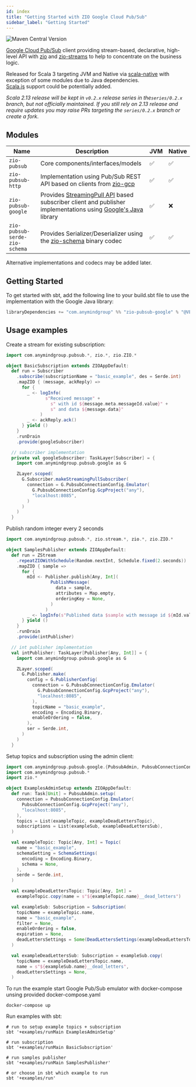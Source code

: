```yaml
---
id: index
title: "Getting Started with ZIO Google Cloud Pub/Sub"
sidebar_label: "Getting Started"
---
```


![Maven Central Version](https://img.shields.io/maven-central/v/com.anymindgroup/zio-pubsub_3)

[Google Cloud Pub/Sub](https://cloud.google.com/pubsub) client providing stream-based, declarative, high-level API with [zio](https://zio.dev) and [zio-streams](https://zio.dev/reference/stream) to help to concentrate on the business logic.

Released for Scala 3 targeting JVM and Native via [scala-native](https://scala-native.org) with exception of some modules due to Java dependencies.   
[Scala.js](https://www.scala-js.org) support could be potentially added.  

_Scala 2.13 release will be kept in `v0.2.x` release series in the`series/0.2.x` branch, but not officially maintained. If you still rely on 2.13 release and require updates you may raise PRs targeting the `series/0.2.x` branch or create a fork_.  

## Modules

| Name | Description | JVM | Native |
| ---- | ----------- | --- | ------ |
| `zio-pubsub` | Core components/interfaces/models | ✅ | ✅ |
| `zio-pubsub-http` | Implementation using Pub/Sub REST API based on clients from [zio-gcp](https://github.com/AnyMindGroup/zio-gcp) | ✅ | ✅ |
| `zio-pubsub-google` | Provides [StreamingPull API](https://cloud.google.com/pubsub/docs/pull#streamingpull_api) based subscriber client and publisher implementations using [Google's Java](https://cloud.google.com/java/docs/reference/google-cloud-pubsub/latest/overview) library | ✅ | ❌ |
| `zio-pubsub-serde-zio-schema` | Provides Serializer/Deserializer using the [zio-schema](https://github.com/zio/zio-schema) binary codec | ✅ | ✅ |

Alternative implementations and codecs may be added later.

## Getting Started

To get started with sbt, add the following line to your build.sbt file to use the implementation with the Google Java library:

```scala
libraryDependencies += "com.anymindgroup" %% "zio-pubsub-google" % "@VERSION@"
```

## Usage examples

Create a stream for existing subscription:

```scala
import com.anymindgroup.pubsub.*, zio.*, zio.ZIO.*

object BasicSubscription extends ZIOAppDefault:
  def run = Subscriber
    .subscribe(subscriptionName = "basic_example", des = Serde.int)
    .mapZIO { (message, ackReply) =>
      for {
        _ <- logInfo(
               s"Received message" +
                 s" with id ${message.meta.messageId.value}" +
                 s" and data ${message.data}"
             )
        _ <- ackReply.ack()
      } yield ()
    }
    .runDrain
    .provide(googleSubscriber)

  // subscriber implementation
  private val googleSubscriber: TaskLayer[Subscriber] = {
    import com.anymindgroup.pubsub.google as G

    ZLayer.scoped(
      G.Subscriber.makeStreamingPullSubscriber(
        connection = G.PubsubConnectionConfig.Emulator(
          G.PubsubConnectionConfig.GcpProject("any"),
          "localhost:8085",
        )
      )
    )
  }
```

Publish random integer every 2 seconds

```scala
import com.anymindgroup.pubsub.*, zio.stream.*, zio.*, zio.ZIO.*

object SamplesPublisher extends ZIOAppDefault:
  def run = ZStream
    .repeatZIOWithSchedule(Random.nextInt, Schedule.fixed(2.seconds))
    .mapZIO { sample =>
      for {
        mId <- Publisher.publish[Any, Int](
                 PublishMessage(
                   data = sample,
                   attributes = Map.empty,
                   orderingKey = None,
                 )
               )
        _ <- logInfo(s"Published data $sample with message id ${mId.value}")
      } yield ()
    }
    .runDrain
    .provide(intPublisher)

  // int publisher implementation
  val intPublisher: TaskLayer[Publisher[Any, Int]] = {
    import com.anymindgroup.pubsub.google as G

    ZLayer.scoped(
      G.Publisher.make(
        config = G.PublisherConfig(
          connection = G.PubsubConnectionConfig.Emulator(
            G.PubsubConnectionConfig.GcpProject("any"),
            "localhost:8085",
          ),
          topicName = "basic_example",
          encoding = Encoding.Binary,
          enableOrdering = false,
        ),
        ser = Serde.int,
      )
    )
  }
```

Setup topics and subscription using the admin client:

```scala
import com.anymindgroup.pubsub.google.{PubsubAdmin, PubsubConnectionConfig}
import com.anymindgroup.pubsub.*
import zio.*

object ExamplesAdminSetup extends ZIOAppDefault:
  def run: Task[Unit] = PubsubAdmin.setup(
    connection = PubsubConnectionConfig.Emulator(
      PubsubConnectionConfig.GcpProject("any"),
      "localhost:8085",
    ),
    topics = List(exampleTopic, exampleDeadLettersTopic),
    subscriptions = List(exampleSub, exampleDeadLettersSub),
  )

  val exampleTopic: Topic[Any, Int] = Topic(
    name = "basic_example",
    schemaSetting = SchemaSettings(
      encoding = Encoding.Binary,
      schema = None,
    ),
    serde = Serde.int,
  )

  val exampleDeadLettersTopic: Topic[Any, Int] =
    exampleTopic.copy(name = s"${exampleTopic.name}__dead_letters")

  val exampleSub: Subscription = Subscription(
    topicName = exampleTopic.name,
    name = "basic_example",
    filter = None,
    enableOrdering = false,
    expiration = None,
    deadLettersSettings = Some(DeadLettersSettings(exampleDeadLettersTopic.name, 5)),
  )

  val exampleDeadLettersSub: Subscription = exampleSub.copy(
    topicName = exampleDeadLettersTopic.name,
    name = s"${exampleSub.name}__dead_letters",
    deadLettersSettings = None,
  )
```

To run the example start Google Pub/Sub emulator with docker-compose unsing provided docker-compose.yaml

```shell
docker-compose up
```

Run examples with sbt:

```shell
# run to setup example topics + subscription
sbt '+examples/runMain ExamplesAdminSetup'

# run subscription
sbt '+examples/runMain BasicSubscription'

# run samples publisher
sbt '+examples/runMain SamplesPublisher'

# or choose in sbt which example to run
sbt '+examples/run'
```
